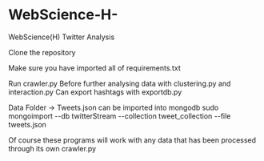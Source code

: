 # WebScience-H-
WebScience(H) Twitter Analysis

Clone the repository

Make sure you have imported all of requirements.txt

Run crawler.py
Before further analysing data with clustering.py and interaction.py
Can export hashtags with exportdb.py

Data Folder -> Tweets.json can be imported into mongodb
sudo mongoimport --db twitterStream --collection tweet_collection --file tweets.json

Of course these programs will work with any data that has been processed through its own crawler.py
